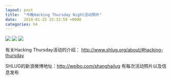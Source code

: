 ```yaml
---
layout: post
title:  "今晚Hacking Thursday Night活动照片"
date:   2018-01-25 15:32:59 +0000
categories: h4
---
```


[<img src='https://raw.githubusercontent.com/shanghailug/res2018/master/i125.h4/i125_1959_1500+08.240x160.jpg'>](https://raw.githubusercontent.com/shanghailug/res2018/master/i125.h4/i125_1959_1500+08.JPG)
[<img src='https://raw.githubusercontent.com/shanghailug/res2018/master/i125.h4/i125_2018_0700+08.240x160.jpg'>](https://raw.githubusercontent.com/shanghailug/res2018/master/i125.h4/i125_2018_0700+08.JPG)
[<img src='https://raw.githubusercontent.com/shanghailug/res2018/master/i125.h4/i125_2018_3100+08.240x160.jpg'>](https://raw.githubusercontent.com/shanghailug/res2018/master/i125.h4/i125_2018_3100+08.JPG)

有关Hacking Thursday活动的介绍：
http://www.shlug.org/about/#hacking-thursday

SHLUG的新浪微博地址：http://weibo.com/shanghailug 有每次活动照片以及信息发布


